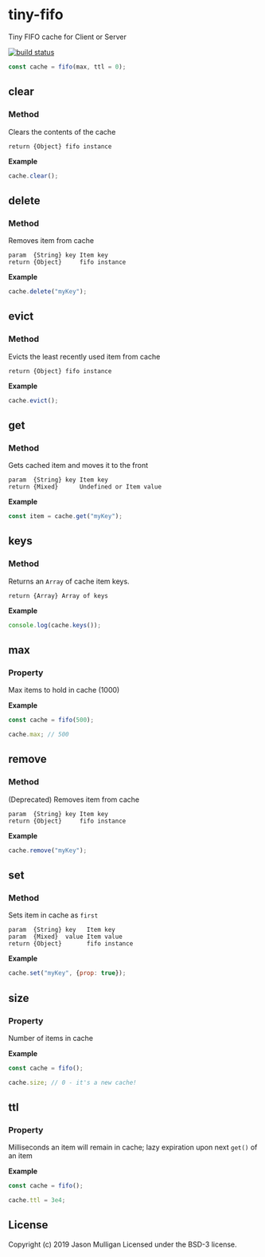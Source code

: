 # tiny-fifo
Tiny FIFO cache for Client or Server

[![build status](https://secure.travis-ci.org/avoidwork/tiny-fifo.svg)](http://travis-ci.org/avoidwork/tiny-fifo)

```javascript
const cache = fifo(max, ttl = 0);
```

## clear
### Method

Clears the contents of the cache

	return {Object} fifo instance

**Example**

```javascript
cache.clear();
```

## delete
### Method

Removes item from cache

	param  {String} key Item key
	return {Object}     fifo instance

**Example**

```javascript
cache.delete("myKey");
```

## evict
### Method

Evicts the least recently used item from cache

	return {Object} fifo instance

**Example**

```javascript
cache.evict();
```

## get
### Method

Gets cached item and moves it to the front

	param  {String} key Item key
	return {Mixed}      Undefined or Item value

**Example**

```javascript
const item = cache.get("myKey");
```

## keys
### Method

Returns an `Array` of cache item keys.

	return {Array} Array of keys

**Example**

```javascript
console.log(cache.keys());
```

## max
### Property

Max items to hold in cache (1000)

**Example**

```javascript
const cache = fifo(500);

cache.max; // 500
```

## remove
### Method

(Deprecated) Removes item from cache

	param  {String} key Item key
	return {Object}     fifo instance

**Example**

```javascript
cache.remove("myKey");
```

## set
### Method

Sets item in cache as `first`

	param  {String} key   Item key
	param  {Mixed}  value Item value
	return {Object}       fifo instance

**Example**

```javascript
cache.set("myKey", {prop: true});
```

## size
### Property

Number of items in cache

**Example**

```javascript
const cache = fifo();

cache.size; // 0 - it's a new cache!
```

## ttl
### Property

Milliseconds an item will remain in cache; lazy expiration upon next `get()` of an item

**Example**

```javascript
const cache = fifo();

cache.ttl = 3e4;
```

## License
Copyright (c) 2019 Jason Mulligan
Licensed under the BSD-3 license.
